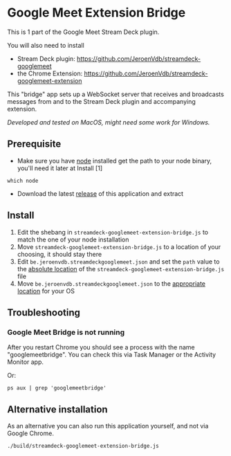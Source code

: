 # Google Meet Extension Bridge

This is 1 part of the Google Meet Stream Deck plugin.

You will also need to install

- Stream Deck plugin: https://github.com/JeroenVdb/streamdeck-googlemeet
- the Chrome Extension: https://github.com/JeroenVdb/streamdeck-googlemeet-extension

This "bridge" app sets up a WebSocket server that receives and broadcasts messages from and to the Stream Deck plugin and accompanying extension.

_Developed and tested on MacOS, might need some work for Windows._


## Prerequisite

- Make sure you have [node](https://nodejs.org/) installed get the path to your node binary, you'll need it later at Install [1]

```commandline
which node
```

- Download the latest [release](https://github.com/JeroenVdb/streamdeck-googlemeet-messaging-bridge/releases) of this application and extract

## Install

1. Edit the shebang in `streamdeck-googlemeet-extension-bridge.js` to match the one of your node installation
1. Move `streamdeck-googlemeet-extension-bridge.js` to a location of your choosing, it should stay there
1. Edit `be.jeroenvdb.streamdeckgooglemeet.json` and set the `path` value to the [absolute location](https://en.wikipedia.org/wiki/Path_(computing)#Absolute_and_relative_paths) of the `streamdeck-googlemeet-extension-bridge.js` file 
1. Move `be.jeroenvdb.streamdeckgooglemeet.json` to the [appropriate location](https://developer.chrome.com/apps/nativeMessaging#native-messaging-host-location) for your OS

## Troubleshooting

### Google Meet Bridge is not running

After you restart Chrome you should see a process with the name "googlemeetbridge". You can check this via Task Manager or the Activity Monitor app.

Or:
```commandline
ps aux | grep 'googlemeetbridge'
```

## Alternative installation

As an alternative you can also run this application yourself, and not via Google Chrome.

```commandline
./build/streamdeck-googlemeet-extension-bridge.js
```

